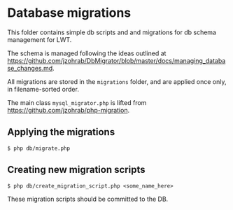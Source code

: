 # Database migrations

This folder contains simple db scripts and and migrations for db schema management for LWT.

The schema is managed following the ideas outlined at https://github.com/jzohrab/DbMigrator/blob/master/docs/managing_database_changes.md.

All migrations are stored in the `migrations` folder, and are applied once only, in filename-sorted order.

The main class `mysql_migrator.php` is lifted from https://github.com/jzohrab/php-migration.


## Applying the migrations

```
$ php db/migrate.php
```

## Creating new migration scripts

```
$ php db/create_migration_script.php <some_name_here>
```

These migration scripts should be committed to the DB.